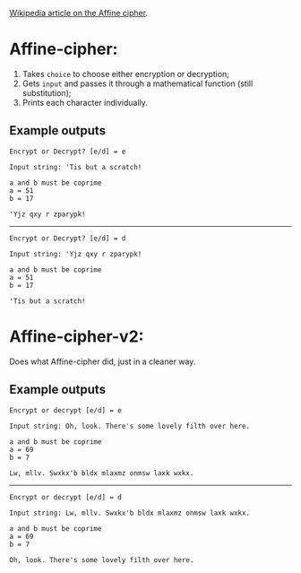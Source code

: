 [Wikipedia article on the Affine cipher](https://en.wikipedia.org/wiki/Affine_cipher).

# Affine-cipher:

1. Takes `choice` to choose either encryption or decryption;
2. Gets `input` and passes it through a mathematical function (still substitution);
3. Prints each character individually.

## Example outputs

	Encrypt or Decrypt? [e/d] = e

	Input string: 'Tis but a scratch!

	a and b must be coprime
	a = 51
	b = 17

	'Yjz qxy r zparypk!
	
---

	Encrypt or Decrypt? [e/d] = d

	Input string: 'Yjz qxy r zparypk!

	a and b must be coprime
	a = 51
	b = 17

	'Tis but a scratch!
	
# Affine-cipher-v2:

Does what Affine-cipher did, just in a cleaner way.

## Example outputs

	Encrypt or decrypt [e/d] = e                       

	Input string: Oh, look. There's some lovely filth over here. 

	a and b must be coprime
	a = 69
	b = 7

	Lw, mllv. Swxkx'b bldx mlaxmz onmsw laxk wxkx.
	
---

	Encrypt or decrypt [e/d] = d

	Input string: Lw, mllv. Swxkx'b bldx mlaxmz onmsw laxk wxkx.

	a and b must be coprime
	a = 69
	b = 7

	Oh, look. There's some lovely filth over here.
